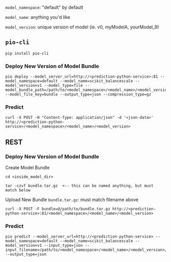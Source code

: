 `model_namespace`:  "default" by default

`model_name`:  anything you'd like

`model_version`:  unique version of model (ie. v0, myModelA, yourModel_9)

## `pio-cli`
```
pip install pio-cli
```
### Deploy New Version of Model Bundle
```
pio deploy --model_server_url=http://<prediction-python-service>:81 --model_namespace=default --model_name=scikit_balancescale --model_version=v1 --model_type=file --model_bundle_path=/path/to/<model_namespace>/<model_name>/<model_version>/ --model_file_key=bundle --output_type=json --compression_type=gz
```
### Predict
```
curl -X POST -H "Content-Type: application/json" -d '<json-data>' http://<prediction-python-service>/<model_namespace>/<model_name>/<model_version>
```

## REST
### Deploy New Version of Model Bundle
Create Model Bundle
```
cd <inside_model_dir>

tar -czvf bundle.tar.gz  <-- this can be named anything, but must match below
```

Upload New Bundle
`bundle.tar.gz`:  must match filename above
```
curl -X POST -F bundle=@/path/to/bundle.tar.gz http://<prediction-python-service>:81/<model_namespace>/<model_name>/<model_version>
```

### Predict
```
pio predict --model_server_url=http://<prediction-python-service> --model_namespace=default --model_name=scikit_balancescale --model_version=v1 --input_type=json --input_filename=/path/to/<model_namespace>/<model_name>/<model_version>/test_inputs.txt --output_type=json
```
